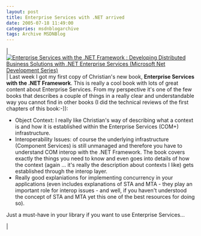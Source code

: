 ```yaml
---
layout: post
title: Enterprise Services with .NET arrived
date: 2005-07-18 11:49:00
categories: msdnblogarchive
tags: Archive MSDNBlog
---
```




| [![Enterprise Services with the .NET Framework : Developing Distributed Business Solutions with .NET Enterprise Services (Microsoft Net Development Series)](https://images-na.ssl-images-amazon.com/images/I/51J+acEpolL._SX383_BO1,204,203,200_.jpg)](http://www.amazon.com/gp/product/images/032124673X/ref=dp_primary-product-display_0/103-0253274-2561434?%5Fencoding=UTF8&n=507846&s=books) | Last week I got my first copy of Christian's new book, **Enterprise Services with the .NET Framework**. This is really a cool book with lots of great content about Enterprise Services. From my perspective it's one of the few books that describes a couple of things in a really clear and understandable way you cannot find in other books (I did the technical reviews of the first chapters of this book:-)):

* Object Context: I really like Christian's way of describing what a context is and how it is established within the Enterprise Services (COM+) infrastructure.
* Interoperability Issues: of course the underlying infrastructure (Component Services) is still unmanaged and therefore you have to understand COM interop with the .NET Framework. The book covers exactly the things you need to know and even goes into details of how the context (again ... it's really the description about contexts I like) gets established through the interop layer.
* Really good explaniations for implementing concurrency in your applications (even includes explanations of STA and MTA - they play an important role for interop issues - and well, if you haven't understood the concept of STA and MTA yet this one of the best resources for doing so).

Just a must-have in your library if you want to use Enterprise Services...

 |


